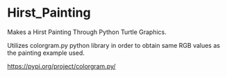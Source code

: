 # Hirst_Painting

Makes a Hirst Painting Through Python Turtle Graphics.

Utilizes colorgram.py python library in order to obtain same RGB values as the painting example used.

https://pypi.org/project/colorgram.py/
